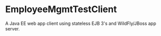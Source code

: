 # EmployeeMgmtTestClient
A Java EE web app client using stateless EJB 3's and WildFly/JBoss app server.

